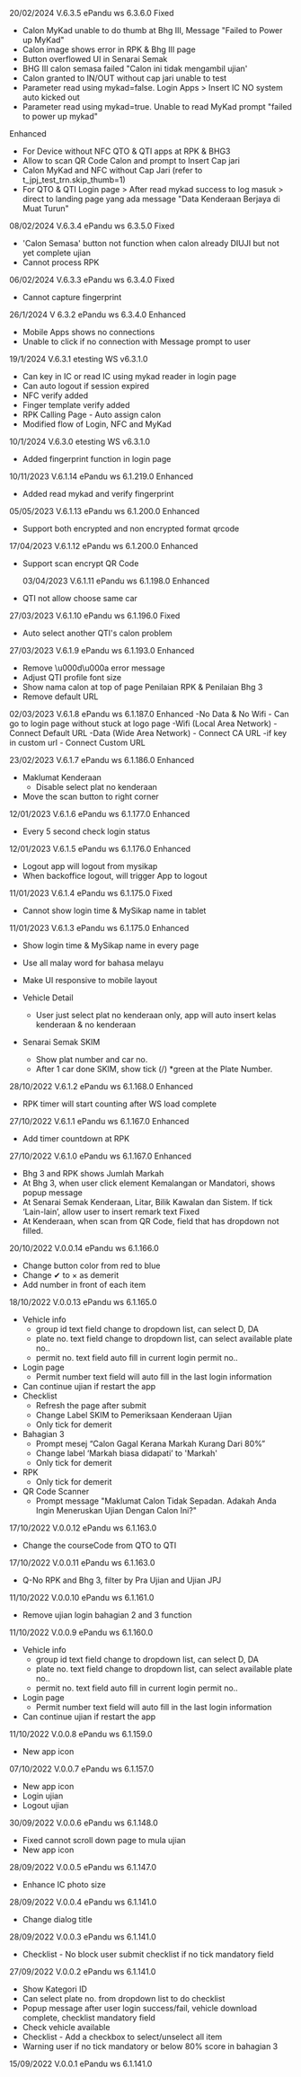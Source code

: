 20/02/2024 V.6.3.5
ePandu ws 6.3.6.0
Fixed
- Calon MyKad unable to do thumb at Bhg III, Message "Failed to Power up MyKad"
- Calon image shows error in RPK & Bhg III page
- Button overflowed UI in Senarai Semak
- BHG III calon semasa failed "Calon ini tidak mengambil ujian'
- Calon granted to IN/OUT without cap jari unable to test 
- Parameter read using mykad=false. Login Apps > Insert IC NO system auto kicked out
- Parameter read using mykad=true. Unable to read MyKad prompt "failed to power up mykad"

Enhanced
- For Device without NFC QTO & QTI apps at RPK & BHG3
- Allow to scan QR Code Calon and prompt to Insert Cap jari
- Calon MyKad and NFC without Cap Jari (refer to t_jpj_test_trn.skip_thumb=1)
- For QTO & QTI Login page > After read mykad success to log masuk > direct to landing page yang ada message "Data Kenderaan Berjaya di Muat Turun"

08/02/2024 V.6.3.4
ePandu ws 6.3.5.0
Fixed
- 'Calon Semasa' button not function when calon already DIUJI but not yet complete ujian
- Cannot process RPK

06/02/2024 V.6.3.3
ePandu ws 6.3.4.0
Fixed
- Cannot capture fingerprint 

26/1/2024 V 6.3.2
ePandu ws 6.3.4.0
Enhanced
- Mobile Apps shows no connections
- Unable to click if no connection with Message prompt to user

19/1/2024 V.6.3.1
etesting WS v6.3.1.0
- Can key in IC or read IC using mykad reader in login page
- Can auto logout if session expired
- NFC verify added
- Finger template verify added
- RPK Calling Page - Auto assign calon
- Modified flow of Login, NFC and MyKad


10/1/2024 V.6.3.0
etesting WS v6.3.1.0
- Added fingerprint function in login page

10/11/2023 V.6.1.14
ePandu ws 6.1.219.0
Enhanced

- Added read mykad and verify fingerprint

05/05/2023 V.6.1.13
ePandu ws 6.1.200.0
Enhanced

- Support both encrypted and non encrypted format qrcode

17/04/2023 V.6.1.12
ePandu ws 6.1.200.0
Enhanced

- Support scan encrypt QR Code

  03/04/2023 V.6.1.11
  ePandu ws 6.1.198.0
  Enhanced

- QTI not allow choose same car

27/03/2023 V.6.1.10
ePandu ws 6.1.196.0
Fixed

- Auto select another QTI's calon problem

27/03/2023 V.6.1.9
ePandu ws 6.1.193.0
Enhanced

- Remove \u000d\u000a error message
- Adjust QTI profile font size
- Show nama calon at top of page Penilaian RPK & Penilaian Bhg 3
- Remove default URL

02/03/2023 V.6.1.8
ePandu ws 6.1.187.0
Enhanced
-No Data & No Wifi - Can go to login page without stuck at logo page
-Wifi (Local Area Network) - Connect Default URL
-Data (Wide Area Network) - Connect CA URL
-if key in custom url - Connect Custom URL

23/02/2023 V.6.1.7
ePandu ws 6.1.186.0
Enhanced

- Maklumat Kenderaan
  - Disable select plat no kenderaan
- Move the scan button to right corner

12/01/2023 V.6.1.6
ePandu ws 6.1.177.0
Enhanced

- Every 5 second check login status

12/01/2023 V.6.1.5
ePandu ws 6.1.176.0
Enhanced

- Logout app will logout from mysikap
- When backoffice logout, will trigger App to logout

11/01/2023 V.6.1.4
ePandu ws 6.1.175.0
Fixed

- Cannot show login time & MySikap name in tablet

11/01/2023 V.6.1.3
ePandu ws 6.1.175.0
Enhanced

- Show login time & MySikap name in every page
- Use all malay word for bahasa melayu
- Make UI responsive to mobile layout

- Vehicle Detail

  - User just select plat no kenderaan only, app will auto insert kelas kenderaan & no kenderaan

- Senarai Semak SKIM
  - Show plat number and car no.
  - After 1 car done SKIM, show tick (/) \*green at the Plate Number.

28/10/2022 V.6.1.2
ePandu ws 6.1.168.0
Enhanced

- RPK timer will start counting after WS load complete

27/10/2022 V.6.1.1
ePandu ws 6.1.167.0
Enhanced

- Add timer countdown at RPK

27/10/2022 V.6.1.0
ePandu ws 6.1.167.0
Enhanced

- Bhg 3 and RPK shows Jumlah Markah
- At Bhg 3, when user click element Kemalangan or Mandatori, shows popup message
- At Senarai Semak Kenderaan, Litar, Bilik Kawalan dan Sistem. If tick ‘Lain-lain’, allow user to insert remark text
  Fixed
- At Kenderaan, when scan from QR Code, field that has dropdown not filled.

20/10/2022 V.0.0.14
ePandu ws 6.1.166.0

- Change button color from red to blue
- Change ✔ to × as demerit
- Add number in front of each item

18/10/2022 V.0.0.13
ePandu ws 6.1.165.0

- Vehicle info
  - group id text field change to dropdown list, can select D, DA
  - plate no. text field change to dropdown list, can select available plate no..
  - permit no. text field auto fill in current login permit no..
- Login page
  - Permit number text field will auto fill in the last login information
- Can continue ujian if restart the app
- Checklist
  - Refresh the page after submit
  - Change Label SKIM to Pemeriksaan Kenderaan Ujian
  - Only tick for demerit
- Bahagian 3
  - Prompt mesej “Calon Gagal Kerana Markah Kurang Dari 80%”
  - Change label ‘Markah biasa didapati’ to 'Markah'
  - Only tick for demerit
- RPK
  - Only tick for demerit
- QR Code Scanner
  - Prompt message "Maklumat Calon Tidak Sepadan. Adakah Anda Ingin Meneruskan Ujian Dengan Calon Ini?"

17/10/2022 V.0.0.12
ePandu ws 6.1.163.0

- Change the courseCode from QTO to QTI

17/10/2022 V.0.0.11
ePandu ws 6.1.163.0

- Q-No RPK and Bhg 3, filter by Pra Ujian and Ujian JPJ

11/10/2022 V.0.0.10
ePandu ws 6.1.161.0

- Remove ujian login bahagian 2 and 3 function

11/10/2022 V.0.0.9
ePandu ws 6.1.160.0

- Vehicle info
  - group id text field change to dropdown list, can select D, DA
  - plate no. text field change to dropdown list, can select available plate no..
  - permit no. text field auto fill in current login permit no..
- Login page
  - Permit number text field will auto fill in the last login information
- Can continue ujian if restart the app

11/10/2022 V.0.0.8
ePandu ws 6.1.159.0

- New app icon

07/10/2022 V.0.0.7
ePandu ws 6.1.157.0

- New app icon
- Login ujian
- Logout ujian

30/09/2022 V.0.0.6
ePandu ws 6.1.148.0

- Fixed cannot scroll down page to mula ujian
- New app icon

28/09/2022 V.0.0.5
ePandu ws 6.1.147.0

- Enhance IC photo size

28/09/2022 V.0.0.4
ePandu ws 6.1.141.0

- Change dialog title

28/09/2022 V.0.0.3
ePandu ws 6.1.141.0

- Checklist - No block user submit checklist if no tick mandatory field

27/09/2022 V.0.0.2
ePandu ws 6.1.141.0

- Show Kategori ID
- Can select plate no. from dropdown list to do checklist
- Popup message after user login success/fail, vehicle download complete, checklist mandatory field
- Check vehicle available
- Checklist - Add a checkbox to select/unselect all item
- Warning user if no tick mandatory or below 80% score in bahagian 3

15/09/2022 V.0.0.1
ePandu ws 6.1.141.0
